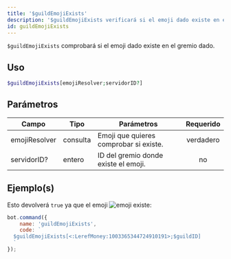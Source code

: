 ```yaml
---
title: '$guildEmojiExists'
description: '$guildEmojiExists verificará si el emoji dado existe en el gremio dado.'
id: guildEmojiExists
---
```


`$guildEmojiExists` comprobará si el emoji dado existe en el gremio dado.

## Uso

```php
$guildEmojiExists[emojiResolver;servidorID?]
```

## Parámetros

| Campo         | Tipo     | Parámetros                             | Requerido |
| ------------- | -------- | -------------------------------------- |:---------:|
| emojiResolver | consulta | Emoji que quieres comprobar si existe. | verdadero |
| servidorID?   | entero   | ID del gremio donde existe el emoji.   |    no     |

## Ejemplo(s)

Esto devolverá `true` ya que el emoji ![emoji](https://cdn.discordapp.com/emojis/1003365344724910191.webp?size=16&quality=lossless) existe:

```javascript
bot.command({
    name: 'guildEmojiExists',
    code: `
  $guildEmojiExists[<:LerefMoney:1003365344724910191>;$guildID]
  `
});
```

